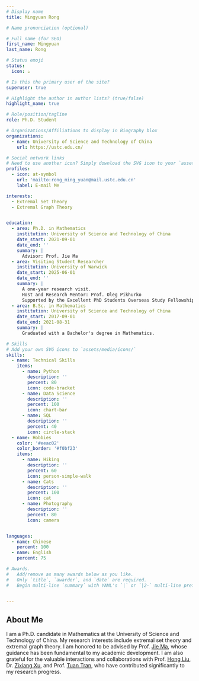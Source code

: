 ```yaml
---
# Display name
title: Mingyuan Rong

# Name pronunciation (optional)

# Full name (for SEO)
first_name: Mingyuan
last_name: Rong

# Status emoji
status:
  icon: ☕️

# Is this the primary user of the site?
superuser: true

# Highlight the author in author lists? (true/false)
highlight_name: true

# Role/position/tagline
role: Ph.D. Student

# Organizations/Affiliations to display in Biography blox
organizations:
  - name: University of Science and Technology of China
    url: https://ustc.edu.cn/

# Social network links
# Need to use another icon? Simply download the SVG icon to your `assets/media/icons/` folder.
profiles:
  - icon: at-symbol
    url: 'mailto:rong_ming_yuan@mail.ustc.edu.cn'
    label: E-mail Me

interests:
  - Extremal Set Theory
  - Extremal Graph Theory


education:
  - area: Ph.D. in Mathematics
    institution: University of Science and Technology of China
    date_start: 2021-09-01
    date_end: ''
    summary: |
      Advisor: Prof. Jie Ma
  - area: Visiting Student Researcher
    institution: University of Warwick
    date_start: 2025-06-01
    date_end: ''
    summary: |
      A one-year research visit.
      Host and Research Mentor: Prof. Oleg Pikhurko
      Supported by the Excellent PhD Students Overseas Study Fellowship (USTC).
  - area: B.Sc. in Mathematics
    institution: University of Science and Technology of China
    date_start: 2017-09-01
    date_end: 2021-08-31
    summary: |
      Graduated with a Bachelor's degree in Mathematics.

# Skills
# Add your own SVG icons to `assets/media/icons/`
skills:
  - name: Technical Skills
    items:
      - name: Python
        description: ''
        percent: 80
        icon: code-bracket
      - name: Data Science
        description: ''
        percent: 100
        icon: chart-bar
      - name: SQL
        description: ''
        percent: 40
        icon: circle-stack
  - name: Hobbies
    color: '#eeac02'
    color_border: '#f0bf23'
    items:
      - name: Hiking
        description: ''
        percent: 60
        icon: person-simple-walk
      - name: Cats
        description: ''
        percent: 100
        icon: cat
      - name: Photography
        description: ''
        percent: 80
        icon: camera


languages:
  - name: Chinese
    percent: 100
  - name: English
    percent: 75

# Awards.
#   Add/remove as many awards below as you like.
#   Only `title`, `awarder`, and `date` are required.
#   Begin multi-line `summary` with YAML's `|` or `|2-` multi-line prefix and indent 2 spaces below.


---
```


## About Me
I am a Ph.D. candidate in Mathematics at the University of Science and Technology of China. My research interests include extremal set theory and extremal graph theory. I am honored to be advised by Prof. [Jie Ma](http://staff.ustc.edu.cn/~jiema/), whose guidance has been fundamental to my academic development. I am also grateful for the valuable interactions and collaborations with Prof. [Hong Liu](https://www.ibs.re.kr/ecopro/hongliu/), Dr. [Zixiang Xu](https://www.ibs.re.kr/ecopro/zixiangxu/), and Prof. [Tuan Tran](https://tuaentran.wixsite.com/homepage), who have contributed significantly to my research progress.
